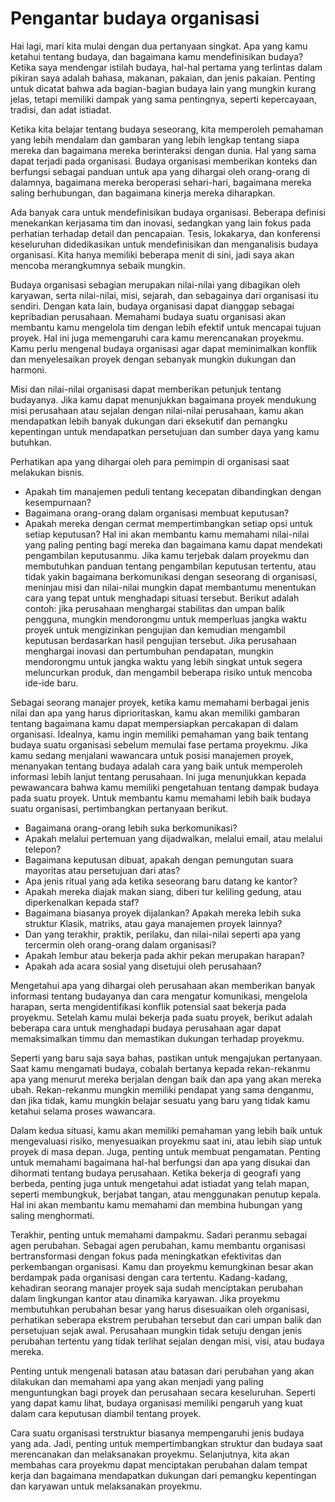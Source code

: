 # Pengantar budaya organisasi

Hai lagi, mari kita mulai dengan dua pertanyaan singkat. Apa yang kamu ketahui tentang budaya, dan bagaimana kamu mendefinisikan budaya? Ketika saya mendengar istilah budaya, hal-hal pertama yang terlintas dalam pikiran saya adalah bahasa, makanan, pakaian, dan jenis pakaian. Penting untuk dicatat bahwa ada bagian-bagian budaya lain yang mungkin kurang jelas, tetapi memiliki dampak yang sama pentingnya, seperti kepercayaan, tradisi, dan adat istiadat. 

Ketika kita belajar tentang budaya seseorang, kita memperoleh pemahaman yang lebih mendalam dan gambaran yang lebih lengkap tentang siapa mereka dan bagaimana mereka berinteraksi dengan dunia. Hal yang sama dapat terjadi pada organisasi. Budaya organisasi memberikan konteks dan berfungsi sebagai panduan untuk apa yang dihargai oleh orang-orang di dalamnya, bagaimana mereka beroperasi sehari-hari, bagaimana mereka saling berhubungan, dan bagaimana kinerja mereka diharapkan. 

Ada banyak cara untuk mendefinisikan budaya organisasi. Beberapa definisi menekankan kerjasama tim dan inovasi, sedangkan yang lain fokus pada perhatian terhadap detail dan pencapaian. Tesis, lokakarya, dan konferensi keseluruhan didedikasikan untuk mendefinisikan dan menganalisis budaya organisasi. Kita hanya memiliki beberapa menit di sini, jadi saya akan mencoba merangkumnya sebaik mungkin. 

Budaya organisasi sebagian merupakan nilai-nilai yang dibagikan oleh karyawan, serta nilai-nilai, misi, sejarah, dan sebagainya dari organisasi itu sendiri. Dengan kata lain, budaya organisasi dapat dianggap sebagai kepribadian perusahaan. Memahami budaya suatu organisasi akan membantu kamu mengelola tim dengan lebih efektif untuk mencapai tujuan proyek. Hal ini juga memengaruhi cara kamu merencanakan proyekmu. Kamu perlu mengenal budaya organisasi agar dapat meminimalkan konflik dan menyelesaikan proyek dengan sebanyak mungkin dukungan dan harmoni. 

Misi dan nilai-nilai organisasi dapat memberikan petunjuk tentang budayanya. Jika kamu dapat menunjukkan bagaimana proyek mendukung misi perusahaan atau sejalan dengan nilai-nilai perusahaan, kamu akan mendapatkan lebih banyak dukungan dari eksekutif dan pemangku kepentingan untuk mendapatkan persetujuan dan sumber daya yang kamu butuhkan. 

Perhatikan apa yang dihargai oleh para pemimpin di organisasi saat melakukan bisnis. 
- Apakah tim manajemen peduli tentang kecepatan dibandingkan dengan kesempurnaan? 
- Bagaimana orang-orang dalam organisasi membuat keputusan? 
- Apakah mereka dengan cermat mempertimbangkan setiap opsi untuk setiap keputusan? 
Hal ini akan membantu kamu memahami nilai-nilai yang paling penting bagi mereka dan bagaimana kamu dapat mendekati pengambilan keputusanmu. Jika kamu terjebak dalam proyekmu dan membutuhkan panduan tentang pengambilan keputusan tertentu, atau tidak yakin bagaimana berkomunikasi dengan seseorang di organisasi, meninjau misi dan nilai-nilai mungkin dapat membantumu menentukan cara yang tepat untuk menghadapi situasi tersebut. Berikut adalah contoh: jika perusahaan menghargai stabilitas dan umpan balik pengguna, mungkin mendorongmu untuk memperluas jangka waktu proyek untuk mengizinkan pengujian dan kemudian mengambil keputusan berdasarkan hasil pengujian tersebut. Jika perusahaan menghargai inovasi dan pertumbuhan pendapatan, mungkin mendorongmu untuk jangka waktu yang lebih singkat untuk segera meluncurkan produk, dan mengambil beberapa risiko untuk mencoba ide-ide baru. 

Sebagai seorang manajer proyek, ketika kamu memahami berbagai jenis nilai dan apa yang harus diprioritaskan, kamu akan memiliki gambaran tentang bagaimana kamu dapat mempersiapkan percakapan di dalam organisasi. Idealnya, kamu ingin memiliki pemahaman yang baik tentang budaya suatu organisasi sebelum memulai fase pertama proyekmu. Jika kamu sedang menjalani wawancara untuk posisi manajemen proyek, menanyakan tentang budaya adalah cara yang baik untuk memperoleh informasi lebih lanjut tentang perusahaan. Ini juga menunjukkan kepada pewawancara bahwa kamu memiliki pengetahuan tentang dampak budaya pada suatu proyek. Untuk membantu kamu memahami lebih baik budaya suatu organisasi, pertimbangkan pertanyaan berikut. 

- Bagaimana orang-orang lebih suka berkomunikasi? 
- Apakah melalui pertemuan yang dijadwalkan, melalui email, atau melalui telepon? 
- Bagaimana keputusan dibuat, apakah dengan pemungutan suara mayoritas atau persetujuan dari atas? 
- Apa jenis ritual yang ada ketika seseorang baru datang ke kantor? 
- Apakah mereka diajak makan siang, diberi tur keliling gedung, atau diperkenalkan kepada staf? 
- Bagaimana biasanya proyek dijalankan? Apakah mereka lebih suka struktur Klasik, matriks, atau gaya manajemen proyek lainnya? 
- Dan yang terakhir, praktik, perilaku, dan nilai-nilai seperti apa yang tercermin oleh orang-orang dalam organisasi? 
- Apakah lembur atau bekerja pada akhir pekan merupakan harapan? 
- Apakah ada acara sosial yang disetujui oleh perusahaan? 

Mengetahui apa yang dihargai oleh perusahaan akan memberikan banyak informasi tentang budayanya dan cara mengatur komunikasi, mengelola harapan, serta mengidentifikasi konflik potensial saat bekerja pada proyekmu. Setelah kamu mulai bekerja pada suatu proyek, berikut adalah beberapa cara untuk menghadapi budaya perusahaan agar dapat memaksimalkan timmu dan memastikan dukungan terhadap proyekmu. 

Seperti yang baru saja saya bahas, pastikan untuk mengajukan pertanyaan. Saat kamu mengamati budaya, cobalah bertanya kepada rekan-rekanmu apa yang menurut mereka berjalan dengan baik dan apa yang akan mereka ubah. Rekan-rekanmu mungkin memiliki pendapat yang sama denganmu, dan jika tidak, kamu mungkin belajar sesuatu yang baru yang tidak kamu ketahui selama proses wawancara. 

Dalam kedua situasi, kamu akan memiliki pemahaman yang lebih baik untuk mengevaluasi risiko, menyesuaikan proyekmu saat ini, atau lebih siap untuk proyek di masa depan. Juga, penting untuk membuat pengamatan. Penting untuk memahami bagaimana hal-hal berfungsi dan apa yang disukai dan dihormati tentang budaya perusahaan. Ketika bekerja di geografi yang berbeda, penting juga untuk mengetahui adat istiadat yang telah mapan, seperti membungkuk, berjabat tangan, atau menggunakan penutup kepala. Hal ini akan membantu kamu memahami dan membina hubungan yang saling menghormati. 

Terakhir, penting untuk memahami dampakmu. Sadari peranmu sebagai agen perubahan. Sebagai agen perubahan, kamu membantu organisasi bertransformasi dengan fokus pada meningkatkan efektivitas dan perkembangan organisasi. Kamu dan proyekmu kemungkinan besar akan berdampak pada organisasi dengan cara tertentu. Kadang-kadang, kehadiran seorang manajer proyek saja sudah menciptakan perubahan dalam lingkungan kantor atau dinamika karyawan. Jika proyekmu membutuhkan perubahan besar yang harus disesuaikan oleh organisasi, perhatikan seberapa ekstrem perubahan tersebut dan cari umpan balik dan persetujuan sejak awal. Perusahaan mungkin tidak setuju dengan jenis perubahan tertentu yang tidak terlihat sejalan dengan misi, visi, atau budaya mereka. 

Penting untuk mengenali batasan atau batasan dari perubahan yang akan dilakukan dan memahami apa yang akan menjadi yang paling menguntungkan bagi proyek dan perusahaan secara keseluruhan. Seperti yang dapat kamu lihat, budaya organisasi memiliki pengaruh yang kuat dalam cara keputusan diambil tentang proyek. 

Cara suatu organisasi terstruktur biasanya mempengaruhi jenis budaya yang ada. Jadi, penting untuk mempertimbangkan struktur dan budaya saat merencanakan dan melaksanakan proyekmu. Selanjutnya, kita akan membahas cara proyekmu dapat menciptakan perubahan dalam tempat kerja dan bagaimana mendapatkan dukungan dari pemangku kepentingan dan karyawan untuk melaksanakan proyekmu.